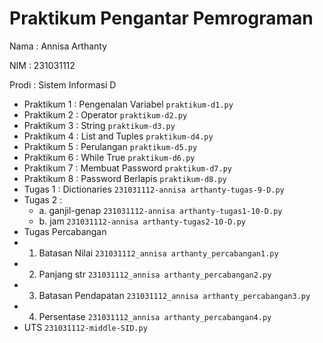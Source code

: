 # Praktikum Pengantar Pemrograman
<p> Nama : Annisa Arthanty </p>
<p> NIM : 231031112 </p>
<p> Prodi : Sistem Informasi D
  
* Praktikum 1 : Pengenalan Variabel
  `praktikum-d1.py`
* Praktikum 2 : Operator
  `praktikum-d2.py` 
* Praktikum 3 : String
  `praktikum-d3.py`
* Praktikum 4 : List and Tuples
  `praktikum-d4.py`
* Praktikum 5 : Perulangan
  `praktikum-d5.py`
* Praktikum 6 : While True
  `praktikum-d6.py`
* Praktikum 7 : Membuat Password
  `praktikum-d7.py`
* Praktikum 8 : Password Berlapis
  `praktikum-d8.py`
* Tugas 1 : Dictionaries
  `231031112-annisa arthanty-tugas-9-D.py`
* Tugas 2 :
    * a. ganjil-genap
  `231031112-annisa arthanty-tugas1-10-D.py`
    * b. jam
  `231031112-annisa arthanty-tugas2-10-D.py`
* Tugas Percabangan
* 1. Batasan Nilai
  `231031112_annisa arthanty_percabangan1.py`
* 2. Panjang str
  `231031112_annisa arthanty_percabangan2.py`
* 3. Batasan Pendapatan
  `231031112_annisa arthanty_percabangan3.py`
* 4. Persentase
  `231031112_annisa arthanty_percabangan4.py`
* UTS
  `231031112-middle-SID.py`
